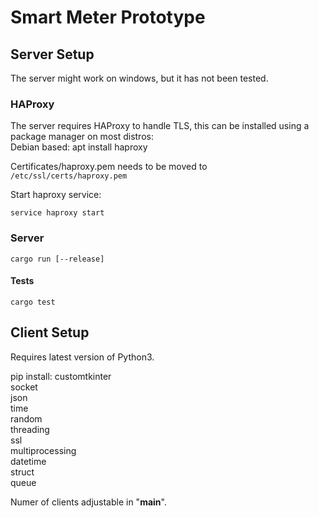 # Smart Meter Prototype

## Server Setup
The server might work on windows, but it has not been tested.
### HAProxy
The server requires HAProxy to handle TLS, this can be installed using a package manager on most distros:  
Debian based: apt install haproxy  

Certificates/haproxy.pem needs to be moved to `/etc/ssl/certs/haproxy.pem`

Start haproxy service:

```
service haproxy start
```

### Server
```
cargo run [--release]
```
####  Tests
```
cargo test
```



## Client Setup

Requires latest version of Python3.

pip install:
customtkinter  
socket  
json  
time  
random  
threading  
ssl  
multiprocessing  
datetime  
struct  
queue  

Numer of clients adjustable in "__main__".

